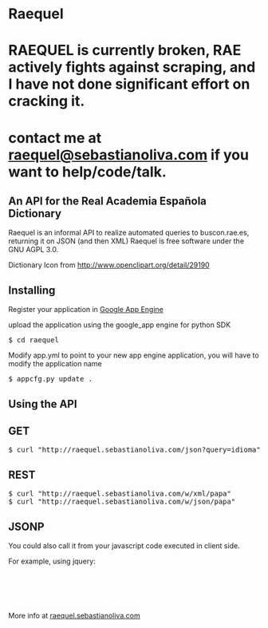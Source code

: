 Raequel
=========================================================

# RAEQUEL is currently broken, RAE actively fights against scraping, and I have not done significant effort on cracking it. 
# contact me at raequel@sebastianoliva.com if you want to help/code/talk.


An API for the Real Academia Española Dictionary
------------------------------------------------

Raequel is an informal API to realize automated queries to buscon.rae.es, returning it on JSON (and then XML)
Raequel is free software under the GNU AGPL 3.0.

Dictionary Icon from http://www.openclipart.org/detail/29190

Installing
----------

Register your application in [Google App Engine](http://appengine.google.com)

upload the application using the google_app engine for python SDK

<pre>
$ cd raequel
</pre>

Modify app.yml to point to your new app engine application, you will have to modify the application name

<pre>
$ appcfg.py update .
</pre>

Using the API
-------------

GET
--------

<pre>
$ curl "http://raequel.sebastianoliva.com/json?query=idioma"
</pre>

REST
----

<pre>
$ curl "http://raequel.sebastianoliva.com/w/xml/papa"
$ curl "http://raequel.sebastianoliva.com/w/json/papa"
</pre>

JSONP
-----

You could also call it from your javascript code executed in client side.

For example, using jquery:

<pre>
<script src="jquery.js" type="text/javascript"></script>
<script type="text/javascript" charset="utf-8">
   $(function() {
    $.getJSON('http://raequel.sebastianoliva.com/w/json/idioma', function(data) {
            console.log(data);
        });
    });
</script>
</pre>

More info at [raequel.sebastianoliva.com](http://raequel.sebastianoliva.com)
